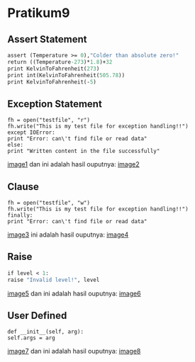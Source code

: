 # Pratikum9

## Assert Statement

```def KelvinToFahrenheit(Temperature):
assert (Temperature >= 0),"Colder than absolute zero!"
return ((Temperature-273)*1.8)+32
print KelvinToFahrenheit(273)
print int(KelvinToFahrenheit(505.78))
print KelvinToFahrenheit(-5)
```

## Exception Statement

```try:
fh = open("testfile", "r")
fh.write("This is my test file for exception handling!!")
except IOError:
print "Error: can\'t find file or read data"
else:
print "Written content in the file successfully"
```
[image1](SS/SS1.jpg)
dan ini adalah hasil ouputnya:
[image2](SS/SS2.jpg)

## Clause

```try:
fh = open("testfile", "w")
fh.write("This is my test file for exception handling!!")
finally:
print "Error: can\'t find file or read data"
```
[image3](SS/SS3.jpg)
ini adalah hasil ouputnya:
[image4](SS/SS4.jpg)

## Raise

```def functionName( level ):
if level < 1:
raise "Invalid level!", level
```
[image5](SS/SS5.jpg)
dan ini adalah hasil ouputnya:
[image6](SS/SS6.jpg)

## User Defined

```class Networkerror(RuntimeError):
def __init__(self, arg):
self.args = arg
```
[image7](SS/SS7.jpg)
dan ini adalah hasil ouputnya:
[image8](SS/SS8.jpg)




